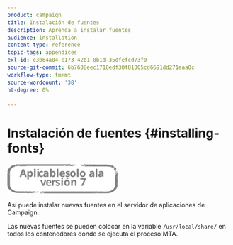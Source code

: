 ```yaml
---
product: campaign
title: Instalación de fuentes
description: Aprenda a instalar fuentes
audience: installation
content-type: reference
topic-tags: appendices
exl-id: c3b64a04-e173-42b1-8b1d-35dfefcd73f0
source-git-commit: 6b7638eec1718edf30f81005cd6691dd271aaa0c
workflow-type: tm+mt
source-wordcount: '38'
ht-degree: 0%

---
```


# Instalación de fuentes {#installing-fonts}

![](../../assets/v7-only.svg)

Así puede instalar nuevas fuentes en el servidor de aplicaciones de Campaign.

Las nuevas fuentes se pueden colocar en la variable `/usr/local/share/` en todos los contenedores donde se ejecuta el proceso MTA.
